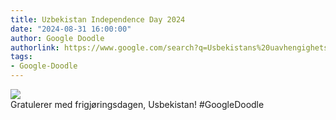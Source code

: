 ```yaml
---
title: Uzbekistan Independence Day 2024
date: "2024-08-31 16:00:00"
author: Google Doodle
authorlink: https://www.google.com/search?q=Usbekistans%20uavhengighetsdag
tags:
- Google-Doodle
---
```

<img src="https://www.google.com/logos/doodles/2024/uzbekistan-independence-day-2024-6753651837110284-law.gif" referrerpolicy="no-referrer"><br>Gratulerer med frigjøringsdagen, Usbekistan! #GoogleDoodle